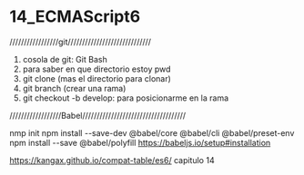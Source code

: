 # 14_ECMAScript6
/////////////////git/////////////////////////////
1. cosola de git: Git Bash
2. para saber en que directorio estoy pwd
3. git clone (mas el directorio para clonar)
4. git branch (crear una rama)
5. git checkout -b develop: para posicionarme en la rama

//////////////////Babel////////////////////////////////////

nmp init 
npm install --save-dev @babel/core @babel/cli @babel/preset-env
npm install --save @babel/polyfill
https://babeljs.io/setup#installation


https://kangax.github.io/compat-table/es6/
capitulo 14